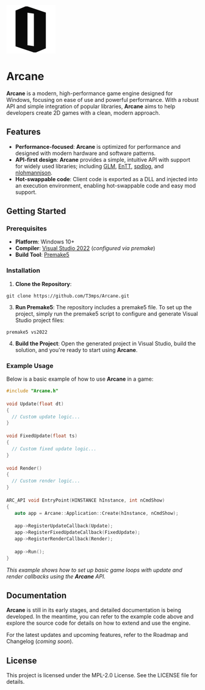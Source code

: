 <img src="logo.png" alt="Project Logo" width="128" height="128"/>

# Arcane
**Arcane** is a modern, high-performance game engine designed for Windows, focusing on ease of use and powerful performance. With a robust API and simple integration of popular libraries, **Arcane** aims to help developers create 2D games with a clean, modern approach.

## Features
- **Performance-focused**: **Arcane** is optimized for performance and designed with modern hardware and software patterns.
- **API-first design**: **Arcane** provides a simple, intuitive API with support for widely used libraries; including [GLM](https://www.opengl.org/sdk/libs/GLM/), [EnTT](https://github.com/skypjack/entt), [spdlog](https://github.com/gabime/spdlog), and [nlohmannjson](https://github.com/nlohmann/json).
- **Hot-swappable code**: Client code is exported as a DLL and injected into an execution environment, enabling hot-swappable code and easy mod support.

## Getting Started
### Prerequisites
- **Platform**: Windows 10+
- **Compiler**: [Visual Studio 2022](https://visualstudio.microsoft.com/) (_configured via premake_)
- **Build Tool**: [Premake5](https://premake.github.io/)

### Installation
1. **Clone the Repository**:
```
git clone https://github.com/T3mps/Arcane.git
```
3. **Run Premake5**: The repository includes a premake5 file. To set up the project, simply run the premake5 script to configure and generate Visual Studio project files:
```
premake5 vs2022
```
4. **Build the Project**: Open the generated project in Visual Studio, build the solution, and you're ready to start using **Arcane**.

### Example Usage
Below is a basic example of how to use **Arcane** in a game:
```cpp
#include "Arcane.h"

void Update(float dt)
{
  // Custom update logic...
}

void FixedUpdate(float ts)
{
  // Custom fixed update logic...
}

void Render()
{
  // Custom render logic...
}

ARC_API void EntryPoint(HINSTANCE hInstance, int nCmdShow)
{
   auto app = Arcane::Application::Create(hInstance, nCmdShow);

   app->RegisterUpdateCallback(Update);
   app->RegisterFixedUpdateCallback(FixedUpdate);
   app->RegisterRenderCallback(Render);

   app->Run();
}
```
_This example shows how to set up basic game loops with update and render callbacks using the **Arcane** API._

## Documentation
**Arcane** is still in its early stages, and detailed documentation is being developed. In the meantime, you can refer to the example code above and explore the source code for details on how to extend and use the engine.

For the latest updates and upcoming features, refer to the Roadmap and Changelog (_coming soon_).

## License
This project is licensed under the MPL-2.0 License. See the LICENSE file for details.
